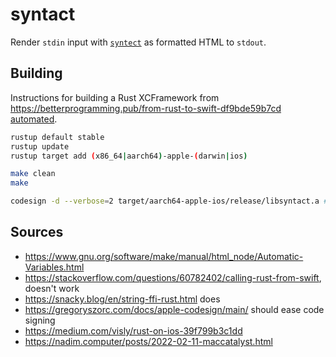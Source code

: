 # syntact

Render `stdin` input with [`syntect`](https://github.com/trishume/syntect) as formatted HTML to `stdout`.

## Building

Instructions for building a Rust XCFramework from https://betterprogramming.pub/from-rust-to-swift-df9bde59b7cd [automated](Makefile).

```sh
rustup default stable
rustup update
rustup target add (x86_64|aarch64)-apple-(darwin|ios)

make clean
make

codesign -d --verbose=2 target/aarch64-apple-ios/release/libsyntact.a # verify signatures
```

## Sources
- https://www.gnu.org/software/make/manual/html_node/Automatic-Variables.html
- https://stackoverflow.com/questions/60782402/calling-rust-from-swift, doesn't work
- https://snacky.blog/en/string-ffi-rust.html does
- https://gregoryszorc.com/docs/apple-codesign/main/ should ease code signing
- https://medium.com/visly/rust-on-ios-39f799b3c1dd
- https://nadim.computer/posts/2022-02-11-maccatalyst.html
